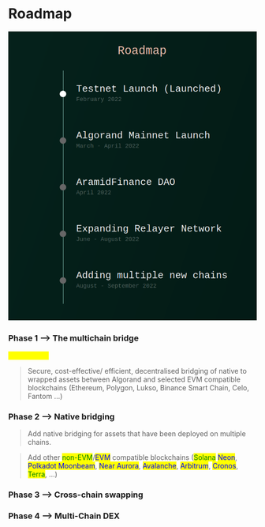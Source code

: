 # Roadmap

![](../.gitbook/assets/roadmap.png)

### **Phase 1 --> The multichain bridge**

<mark style="color:yellow;">Spring 2022</mark>

> Secure, cost-effective/ efficient, decentralised bridging of native to wrapped assets between Algorand and selected EVM compatible blockchains (Ethereum, Polygon, Lukso, Binance Smart Chain, Celo, Fantom ...)

### **Phase 2 --> Native bridging**

> Add native bridging for assets that have been deployed on multiple chains.

> Add other <mark style="color:green;">non-EVM</mark>/<mark style="color:blue;">EVM</mark> compatible blockchains (<mark style="color:green;">Solana</mark> <mark style="color:blue;">Neon</mark>, <mark style="color:blue;">Polkadot Moonbeam</mark>, <mark style="color:blue;">Near Aurora</mark>, <mark style="color:blue;">Avalanche</mark>, <mark style="color:blue;">Arbitrum</mark>, <mark style="color:blue;">Cronos</mark>, <mark style="color:green;">Terra</mark>, ...)

### **Phase 3 --> Cross-chain swapping**

### **Phase 4 --> Multi-Chain DEX**
